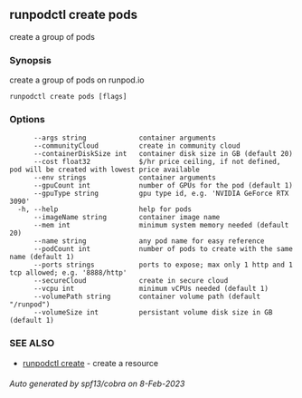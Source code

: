 ## runpodctl create pods

create a group of pods

### Synopsis

create a group of pods on runpod.io

```
runpodctl create pods [flags]
```

### Options

```
      --args string             container arguments
      --communityCloud          create in community cloud
      --containerDiskSize int   container disk size in GB (default 20)
      --cost float32            $/hr price ceiling, if not defined, pod will be created with lowest price available
      --env strings             container arguments
      --gpuCount int            number of GPUs for the pod (default 1)
      --gpuType string          gpu type id, e.g. 'NVIDIA GeForce RTX 3090'
  -h, --help                    help for pods
      --imageName string        container image name
      --mem int                 minimum system memory needed (default 20)
      --name string             any pod name for easy reference
      --podCount int            number of pods to create with the same name (default 1)
      --ports strings           ports to expose; max only 1 http and 1 tcp allowed; e.g. '8888/http'
      --secureCloud             create in secure cloud
      --vcpu int                minimum vCPUs needed (default 1)
      --volumePath string       container volume path (default "/runpod")
      --volumeSize int          persistant volume disk size in GB (default 1)
```

### SEE ALSO

* [runpodctl create](runpodctl_create.md)	 - create a resource

###### Auto generated by spf13/cobra on 8-Feb-2023
